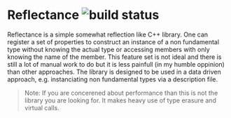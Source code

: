 # Reflectance ![build status](https://travis-ci.org/Berling/reflectance/jobs/173236371#)
Reflectance is a simple somewhat reflection like C++ library. One can register a set of properties to construct an instance of a non fundamental type without knowing the actual type or accessing members with only knowing the name of the member. This feature set is not ideal and there is still a lot of manual work to do but it is less painfull (in my humble oppinion) than other approaches. The library is designed to be used in a data driven approach, e.g. instanciating non fundamental types via a description file.

> Note:
> If you are concerened about performance than this is not the library you are looking for. It makes heavy use of type erasure and virtual calls.

